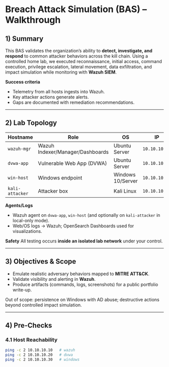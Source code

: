 # Breach Attack Simulation (BAS) – Walkthrough

## 1) Summary
This BAS validates the organization’s ability to **detect, investigate, and respond** to common attacker behaviors across the kill chain. Using a controlled home lab, we executed reconnaissance, initial access, command execution, privilege escalation, lateral movement, data exfiltration, and impact simulation while monitoring with **Wazuh SIEM**.

**Success criteria**
- Telemetry from all hosts ingests into Wazuh.
- Key attacker actions generate alerts.
- Gaps are documented with remediation recommendations.

---

## 2) Lab Topology

| Hostname       | Role                           | OS             | IP           |
|----------------|-------------------------------|----------------|--------------|
| `wazuh-mgr`    | Wazuh Indexer/Manager/Dashboards | Ubuntu Server | `10.10.10.10` |
| `dvwa-app`     | Vulnerable Web App (DVWA)     | Ubuntu Server | `10.10.10.20` |
| `win-host`     | Windows endpoint              | Windows 10/Server | `10.10.10.30` |
| `kali-attacker`| Attacker box                  | Kali Linux     | `10.10.10.40` |



**Agents/Logs**
- Wazuh agent on `dvwa-app`, `win-host` (and optionally on `kali-attacker` in local-only mode).
- Web/OS logs → Wazuh; OpenSearch Dashboards used for visualizations.

**Safety**
All testing occurs **inside an isolated lab network** under your control.

---

## 3) Objectives & Scope
- Emulate realistic adversary behaviors mapped to **MITRE ATT&CK**.
- Validate visibility and alerting in **Wazuh**.
- Produce artifacts (commands, logs, screenshots) for a public portfolio write-up.

Out of scope: persistence on Windows with AD abuse; destructive actions beyond controlled impact simulation.

---

## 4) Pre-Checks

### 4.1 Host Reachability
```bash
ping -c 2 10.10.10.10   # wazuh
ping -c 2 10.10.10.20   # dvwa
ping -c 2 10.10.10.30   # windows
